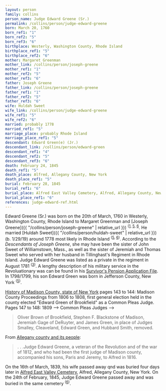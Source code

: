 ```yaml
---
layout: person
family: collins
person_name: Judge Edward Greene (Sr.)
permalink: /collins/person/judge-edward-greene
born: March 20, 1760
born_ref1: "1"
born_ref2: "5"
born_ref3: "6"
birthplace: Westerly, Washington County, Rhode Island
birthplace_ref1: "5"
birthplace_ref2: "6"
mother: Margaret Greenman
mother_link: /collins/person/joseph-greene
mother_ref1: "1"
mother_ref2: "5"
mother_ref3: "6"
father: Joseph Greene
father_link: /collins/person/joseph-greene
father_ref1: "1"
father_ref2: "5"
father_ref3: "6"
wife: Huldah Sweet
wife_link: /collins/person/judge-edward-greene
wife_ref1: "5"
wife_ref2: "6"
married: probably 1778
married_ref1: "5"
marriage_place: probably Rhode Island
marriage_place_ref1: "5"
descendant: Edward Green(e) (Jr.)
descendant_link: /collins/person/edward-green
descendant_ref1: "4"
descendant_ref2: "5"
descendant_ref3: "6"
death: February 24, 1845
death_ref1: "5"
death_place: Alfred, Allegany County, New York
death_place_ref1: "5"
burial: February 28, 1845
burial_ref1: "6"
burial_place: Alfred East Valley Cemetery, Alfred, Allegany County, New York
burial_place_ref1: "6"
references: judge-edward-ref.html
---
```

Edward Greene (Sr.) was born on the 20th of March, 1760 in Westerly, Washington County, Rhode Island to Margaret Greenman and [Joseph Greene]({{ "/collins/person/joseph-greene" | relative_url }}) <sup>([1](#1), [5](#5), [6](#6)</sup>. He married [Huldah Sweet]({{ "/collins/person/huldah-sweet" | relative_url }}) (b. 1/29/19) around 1778 most likely in Rhode Island <sup>([5](#5), [6](#6))</sup>. According to the *Descendants of Joseph Greene*, she may have been the sister of John Sweet of Williamstown, Mass., as well as the sister of Jeremiah and Thomas Sweet who served with her husband in Tillinghast's Regiment in Rhode Island. Judge Edward Greene was listed as a private in the regiment in August 1781 <sup>([3](#3))</sup>. A lengthy description of his military service in the Revoluationary was can be found in his [Survivor's Pension Application File](https://search.ancestrylibrary.com/cgi-bin/sse.dll?dbid=1995&h=24849&indiv=try&o_vc=Record:OtherRecord&rhSource=3897). In 1798/1799, his son Edward Green was born in Jefferson County, New York <sup>([5](#5))</sup>. 

[History of Madison County, state of New York](https://archive.org/details/historyofmadison00hamm/page/n147) pages 143 to 144: Madison County Proceedings from 1806 to 1808, first general election held in the county elected "Edward Green of Brookfield" as a Common Pleas Judge. 
Pages 147 to 148: 1809 --> Common Pleas Judges -->
> Oliver Brown of Brookfield, Stephen F. Blackstone of Madison, Jeremiah Gage of DeRuyter, and James Green, in place of Judges Smalley, Cleaveland, Edward Green, and Hubbard Smith, removed.

From [Allegany county and its people](https://archive.org/details/alleganycountyit00mina/page/626):
> . . .Judge Edward Greene, a veteran of the Revolution and of the war of 1812, and who had been the first judge of Madison county, accompanied his sons, Paris and Jeremy, to Alfred in 1816.

On the 16th of March, 1839, his wife passed away qnd was buried four days later in [Alfred East Valley Cemetery](https://www.findagrave.com/memorial/68858577), Alfred, Allegany County, New York. On the 24th of February, 1845, Judge Edward Greene passed away and was buried in the same cemetery <sup>([6](#6))</sup>.
